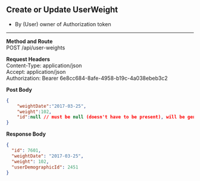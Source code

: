 Create or Update UserWeight
---

* By (User) owner of Authorization token

---
**Method and Route**\
POST /api/user-weights

**Request Headers**\
Content-Type: application/json\
Accept: application/json\
Authorization: Bearer 6e8cc684-8afe-4958-b19c-4a038ebeb3c2


**Post Body**
```json
{
	"weightDate":"2017-03-25",
	"weight":102,
	"id":null // must be null (doesn't have to be present), will be generated by server
}
```

**Response Body**
```json
{
  "id": 7601,
  "weightDate": "2017-03-25",
  "weight": 102,
  "userDemographicId": 2451
}
```
